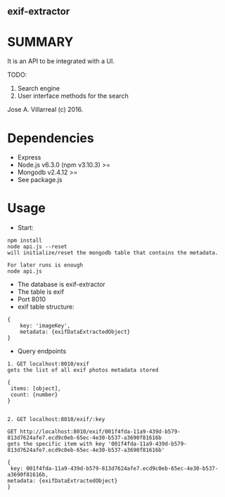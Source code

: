exif-extractor
--------------------------------------

SUMMARY
========
It is an API to be integrated with a UI.

TODO:
1. Search engine
2. User interface methods for the search

Jose A. Villarreal (c) 2016.


Dependencies
============
- Express 
- Node.js v6.3.0 (npm v3.10.3) >=
- Mongodb v2.4.12 >=
- See package.js

Usage
===========
-  Start:
```
npm install
node api.js --reset
will initialize/reset the mongodb table that contains the metadata.

For later runs is enough
node api.js

```
- The database is exif-extractor
- The table is exif
- Port 8010
- exif table structure:
```
{
	key: 'imageKey',
	metadata: {exifDataExtractedObject}
}
```

- Query endpoints

```
1. GET localhost:8010/exif
gets the list of all exif photos metadata stored

{
 items: [object],
 count: {number}
}


2. GET localhost:8010/exif/:key

GET http://localhost:8010/exif/001f4fda-11a9-439d-b579-813d7624afe7.ecd9c0eb-65ec-4e30-b537-a3690f81616b
gets the specific item with key '001f4fda-11a9-439d-b579-813d7624afe7.ecd9c0eb-65ec-4e30-b537-a3690f81616b'

{
 key: 001f4fda-11a9-439d-b579-813d7624afe7.ecd9c0eb-65ec-4e30-b537-a3690f81616b,
metadata: {exifDataExtractedObject}
}
```
